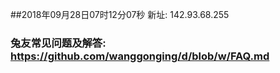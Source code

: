 ##2018年09月28日07时12分07秒 新址: 142.93.68.255
### 兔友常见问题及解答: https://github.com/wanggonging/d/blob/w/FAQ.md
